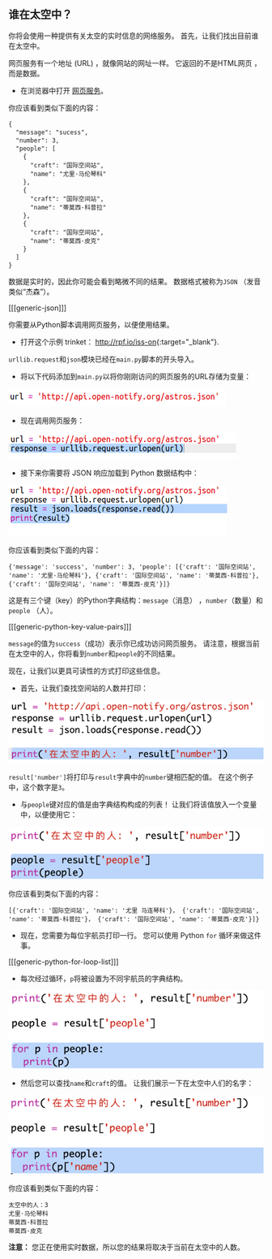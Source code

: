 ## 谁在太空中？

你将会使用一种提供有关太空的实时信息的网络服务。 首先，让我们找出目前谁在太空中。

网页服务有一个地址 (URL) ，就像网站的网址一样。 它返回的不是HTML网页 ，而是数据。

+ 在浏览器中打开 <a href="http://api.open-notify.org/astros.json" target="_blank">网页服务</a>。

你应该看到类似下面的内容：

    {
      "message": "sucess",
      "number": 3,
      "people": [
        {
          "craft": "国际空间站",
          "name": "尤里·马伦琴科"
        },
        {
          "craft": "国际空间站",
          "name": "蒂莫西·科普拉"
        },
        {
          "craft": "国际空间站",
          "name": "蒂莫西·皮克"
        }
      ]
    }
    

数据是实时的，因此你可能会看到略微不同的结果。 数据格式被称为` JSON ` （发音类似“杰森”）。

[[[generic-json]]]

你需要从Python脚本调用网页服务，以便使用结果。

+ 打开这个示例 trinket： <http://rpf.io/iss-on>{:target="_blank"}.

`urllib.request`和`json`模块已经在`main.py`脚本的开头导入。

+ 将以下代码添加到`main.py`以将你刚刚访问的网页服务的URL存储为变量：

![截屏](images/iss-url.png)

+ 现在调用网页服务：

![截屏](images/iss-request.png)

+ 接下来你需要将 JSON 响应加载到 Python 数据结构中：

![截屏](images/iss-result.png)

你应该看到类似下面的内容：

    {'message': 'success', 'number': 3, 'people': [{'craft': '国际空间站', 'name': '尤里·马伦琴科'}, {'craft': '国际空间站', 'name': '蒂莫西·科普拉'}, {'craft': '国际空间站', 'name': '蒂莫西·皮克'}]}
    

这是有三个键（key）的Python字典结构：`message`（消息） ，`number`（数量）和`people` （人）。

[[[generic-python-key-value-pairs]]]

`message`的值为`success`（成功）表示你已成功访问网页服务。 请注意，根据当前在太空中的人，你将看到`number`和`people`的不同结果。

现在，让我们以更具可读性的方式打印这些信息。

+ 首先，让我们查找空间站的人数并打印：

![截屏](images/iss-number.png)

`result['number']`将打印与`result`字典中的`number`键相匹配的值。 在这个例子中，这个数字是`3`。

+ 与`people`键对应的值是由字典结构构成的列表！ 让我们将该值放入一个变量中，以便使用它：

![截屏](images/iss-people.png)

你应该看到类似下面的内容：

    [{'craft': '国际空间站', 'name': '尤里 马连琴科'}， {'craft': '国际空间站', 'name': '蒂莫西·科普拉'}， {'craft': '国际空间站', 'name': '蒂莫西·皮克'}]}
    

+ 现在，您需要为每位宇航员打印一行。 您可以使用 Python `for` 循环来做这件事。

[[[generic-python-for-loop-list]]]

+ 每次经过循环，`p`将被设置为不同宇航员的字典结构。

![截屏](images/iss-people-1a.png)

+ 然后您可以查找`name`和`craft`的值。 让我们展示一下在太空中人们的名字：

![截屏](images/iss-people-2.png)

你应该看到类似下面的内容：

    太空中的人：3
    尤里·马伦琴科
    蒂莫西·科普拉
    蒂莫西·皮克
    

**注意：** 您正在使用实时数据，所以您的结果将取决于当前在太空中的人数。